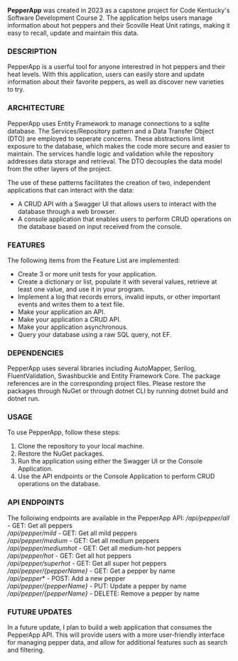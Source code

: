 **PepperApp** was created in 2023 as a capstone project for Code Kentucky's Software Development Course 2.
The application helps users manage information about hot peppers and their Scoville Heat Unit ratings, making it easy to recall, update and maintain this data.

### DESCRIPTION
PepperApp is a userful tool for anyone interestred in hot peppers and their heat levels. 
With this application, users can easily store and update information about their favorite peppers, as well as discover new varieties to try.

### ARCHITECTURE
PepperApp uses Entity Framework to manage connections to a sqlite database.
The Services/Repository pattern and a Data Transfer Object (DTO) are employed to seperate concerns.
These abstractions limit exposure to the database, which makes the code more secure and easier to maintain.
The services handle logic and validation while the repository addresses data storage and retrieval.
The DTO decouples the data model from the other layers of the project.

The use of these patterns facilitates the creation of two, independent applications that can interact with the data: 
- A CRUD API with a Swagger UI that allows users to interact with the database through a web browser.
- A console application that enables users to perform CRUD operations on the database based on input received from the console.

### FEATURES
The following items from the Feature List are implemented:
- Create 3 or more unit tests for your application.
- Create a dictionary or list, populate it with several values, retrieve at least one value, and use it in your program.
- Implement a log that records errors, invalid inputs, or other important events and writes them to a text file.
- Make your application an API.
- Make your application a CRUD API.
- Make your application asynchronous.
- Query your database using a raw SQL query, not EF.

### DEPENDENCIES
PepperApp uses several libraries including AutoMapper, Serilog, FluentValidation, Swashbuckle and Entity Framework Core.
The package references are in the corresponding project files.
Please restore the packages through NuGet or through dotnet CLI by running dotnet build and dotnet run.

### USAGE
To use PepperApp, follow these steps:
1. Clone the repository to your local machine.
2. Restore the NuGet packages.
3. Run the application using either the Swagger UI or the Console Application.
4. Use the API endpoints or the Console Application to perform CRUD operations on the database.

### API ENDPOINTS
The folloiwing endpoints are available in the PepperApp API:
*/api/pepper/all*	- GET: Get all peppers  
*/api/pepper/mild* - GET: Get all mild peppers  
*/api/pepper/medium* - GET: Get all medium peppers  
*/api/pepper/mediumhot* - GET: Get all medium-hot peppers  
*/api/pepper/hot* - GET: Get all hot peppers  
*/api/pepper/superhot* - GET: Get all super hot peppers  
*/api/pepper/{pepperName}* - GET: Get a pepper by name  
*/api/pepper**	- POST: Add a new pepper  
*/api/pepper/{pepperName}* - PUT: Update a pepper by name  
*/api/pepper/{pepperName}* - DELETE: Remove a pepper by name

### FUTURE UPDATES
In a future update, I plan to build a web application that consumes the PepperApp API.
This will provide users with a more user-friendly interface for managing pepper data, and allow for additional features such as search and filtering.
